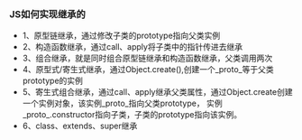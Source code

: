 ### JS如何实现继承的

+ 1、原型链继承，通过修改子类的prototype指向父类实例
+ 2、构造函数继承，通过call、apply将子类中的指针传进去继承
+ 3、组合继承，就是同时组合原型链继承和构造函数继承，父类调用两次
+ 4、原型式/寄生式继承，通过Object.create(),创建一个_proto_等于父类prototype的实例
+ 5、寄生式组合继承，通过call、apply继承父类属性，通过Object.create创建一个实例对象，该实例_proto_指向父类prototype，
实例_proto_.constructor指向子类，子类的prototype指向该实例。
+ 6、class、extends、super继承